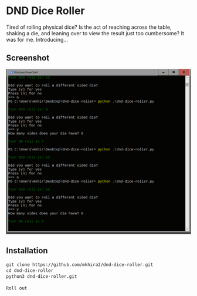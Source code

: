 # DND Dice Roller

Tired of rolling physical dice? Is the act of reaching across the table, shaking a die, and leaning over to view the result just too cumbersome? It was for me. Introducing...

## Screenshot
![DNDDiceRoller](/dnd-dice-roller.png)

## Installation

```
git clone https://github.com/mkhira2/dnd-dice-roller.git
cd dnd-dice-roller
python3 dnd-dice-roller.git

Roll out
```